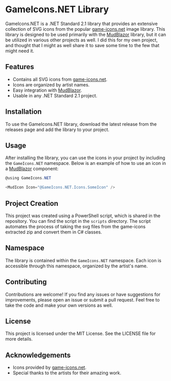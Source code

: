 # GameIcons.NET Library

GameIcons.NET is a .NET Standard 2.1 library that provides an extensive collection of SVG icons from the popular [game-icons.net](https://game-icons.net/) image library. This library is designed to be used primarily with the [MudBlazor](https://mudblazor.com/) library, but it can be utilized in various other projects as well. I did this for my own project, and thought that I might as well share it to save some time to the few that might need it.

## Features

- Contains all SVG icons from [game-icons.net](https://game-icons.net/).
- Icons are organized by artist names.
- Easy integration with [MudBlazor](https://mudblazor.com/).
- Usable in any .NET Standard 2.1 project.

## Installation

To use the GameIcons.NET library, download the latest release from the releases page and add the library to your project.

## Usage

After installing the library, you can use the icons in your project by including the `GameIcons.NET` namespace. Below is an example of how to use an icon in a [MudBlazor](https://mudblazor.com/) component:

```csharp
@using GameIcons.NET

<MudIcon Icon="@GameIcons.NET.Icons.SomeIcon" />
```
## Project Creation
This project was created using a PowerShell script, which is shared in the repository. You can find the script in the `scripts` directory. The script automates the process of taking the svg files from the game-icons extracted zip and convert them in C# classes.

## Namespace

The library is contained within the `GameIcons.NET` namespace. Each icon is accessible through this namespace, organized by the artist's name.

## Contributing

Contributions are welcome! If you find any issues or have suggestions for improvements, please open an issue or submit a pull request. Feel free to take the code and make your own versions as well.

## License

This project is licensed under the MIT License. See the LICENSE file for more details.

## Acknowledgements

- Icons provided by [game-icons.net](https://game-icons.net/).
- Special thanks to the artists for their amazing work.

